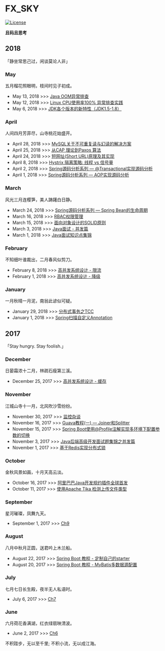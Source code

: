 # FX_SKY
[![License](https://img.shields.io/badge/license-Apache%202-green.svg)](https://www.apache.org/licenses/LICENSE-2.0)   

**且码且思考**

## 2018
「静坐常思己过，闲谈莫论人非」

### May
五月榴花照眼明，枝间时见子初成。

* May 13, 2018 >>> [Java OOM异常排查](contents/Java/Java_OOM_Analysis.md)
* May 12, 2018 >>> [Linux CPU使用率100% 异常排查实践](contents/Java/CPU_100_Analysis.md)
* May 6, 2018 >>> [JDK各个版本的新特性（JDK1.5-1.8）](contents/Java/JDK_New_Features.md)

### April
人间四月芳菲尽，山寺桃花始盛开。 
* April 28, 2018 >>> [MySQL关于不可重复读与幻读的解决方案](contents/MySQL/MVCC.md)
* April 25, 2018 >>> [从CAP 理论到Paxos 算法](contents/Archtecture/Cap_Paxos_Alg_Intro.md)
* April 24, 2018 >>> [短网址(Short URL)原理及其实现](contents/Microservices/Short_url.md)
* April 8, 2018 >>> [Hystrix 隔离策略: 线程 vs 信号量](contents/Microservices/Hystrix_Isolation.md)
* April 2, 2018 >>> [Spring源码分析系列 — @Transactional实现源码分析](contents/Spring/Spring_Transaction_Analysis.md)
* April 1, 2018 >>> [Spring源码分析系列 — AOP实现源码分析](contents/Spring/Spring_AOP_Analysis_Part1.md)

### March
风光三月连樱笋，美人踌躇白日静。
* March 24, 2018 >>> [Spring源码分析系列 — Spring Bean的生命周期](contents/Spring/Spring_Bean_Lifecycle.md)
* March 16, 2018 >>> [RBAC权限管理](contents/Archtecture/RBAC_Model.md)
* March 15, 2018 >>> [面向对象设计的SOLID原则](contents/Archtecture/Solid_Principle.md)
* March 3, 2018 >>> [Java面试 - 并发篇](contents/Interview/Java_Interview_Concurrent.md)
* March 1, 2018 >>> [Java面试知识点集锦](contents/Interview/Java_Interview_Summary.md)

### February
不知细叶谁裁出，二月春风似剪刀。
* February 8, 2018 >>> [高并发系统设计 - 限流](contents/Archtecture/High_Concurrency_RateLimit.md)
* February 1, 2018 >>> [高并发系统设计 - 降级](contents/Archtecture/High_Concurrency_Degrade.md)

### January
一月秋晴一月泥，南翁此谚似可疑。
* January 29, 2018 >>> [分布式事务之TCC](contents/Archtecture/TCC.md)
* January 1, 2018 >>> [Spring扫描自定义Annotation](contents/Spring/Spring_Annotation_Scan.md)

## 2017
「Stay hungry. Stay foolish.」

### December
日晏霜浓十二月，林疏石瘦第三溪。
* December 25, 2017 >>> [高并发系统设计 - 缓存](contents/Archtecture/High_Concurrency_Cache.md)

### November
江城山寺十一月，北风吹沙雪纷纷。
* November 30, 2017 >>> [监控杂谈](contents/Archtecture/About-Monitor.md)
* November 16, 2017 >>> [Guava教程(一) — Joiner和Splitter](contents/Java/Guava_Join_Split_Usage.md)
* November 15, 2017 >>> [Spring Boot使用@Profile注解实现多环境下配置参数的切换](contents/Spring%20Boot/Spring_Boot_Profile_Usage.md)
* November 3, 2017 >>> [Java后端高级开发面试题集锦之并发篇](contents/Interview/Java_Backend_Interview_Concurrent.md)
* November 1, 2017 >>> [基于Redis实现分布式锁](contents/Archtecture/Redis_Distributed_Lock_Implementation.md)

### October
金秋风景如画，十月天高云淡。 
* October 16, 2017 >>> [阿里巴巴Java开发规约插件全球首发](contents/Java/Alibaba_Java_Coding_Guidelines.md)
* October 11, 2017 >>> [使用Apache Tika 检测上传文件类型](contents/Java/Apache_Tika_In_Action.md)

### September
星河璀璨，凤舞九天。 
* September 1, 2017 >>> [Ch9]()

### August
八月中秋月正圆，送君吟上木兰船。

* August 22, 2017 >>> [Spring Boot 教程 - 定制自己的starter]()
* August 20, 2017 >>> [Spring Boot 教程 - MyBatis多数据源配置]()

### July
七月七日长生殿，夜半无人私语时。

* July 6, 2017 >>> [Ch7]()

### June
六月荷花香满湖，红衣绿扇映清波。

* June 2, 2017 >>> [Ch6]()


不积跬步，无以至千里; 不积小流，无以成江海。



